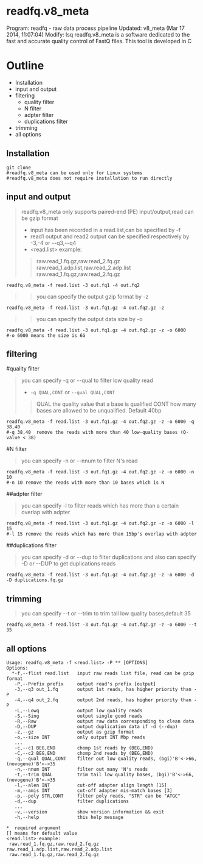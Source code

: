 readfq.v8_meta
====
Program: readfq - raw data process pipeline
Updated: v8_meta (Mar 17 2014, 11:07:04)
Modify: lsq
readfq.v8_meta is a software dedicated to the fast and accurate quality control of FastQ files. This tool is developed in C

Outline
===
* Installation
* input and output
* filtering  
    * quality filter  
    * N filter  
    * adpter filter  
    * duplications filter  
* trimming
* all options

Installation
---
    git clone
    #readfq.v8_meta can be used only for Linux systems
    #readfq.v8_meta does not require installation to run directly

input and output
---
>readfq.v8_meta only supports  paired-end (PE) input/output,read can be gzip format
>* input has been recorded in a read.list,can be specified by -f
>* read1 output and read2 output can be specified respectively by -3,-4 or --q3,--q4
>* <read.list> example:
>>raw.read_1.fq.gz,raw.read_2.fq.gz raw.read_1.adp.list,raw.read_2.adp.list
>>raw.read_1.fq.gz,raw.read_2.fq.gz

    readfq.v8_meta -f read.list -3 out.fq1 -4 out.fq2
>>you can specify the output gzip format by -z  

    readfq.v8_meta -f read.list -3 out.fq1.gz -4 out.fq2.gz -z
>>you can specify  the output data size by -o  

    readfq.v8_meta -f read.list -3 out.fq1.gz -4 out.fq2.gz -z -o 6000  
    #-o 6000 means the size is 6G

filtering
---

#quality filter

>you can specify -q or --qual to filter low quality read
>* `-q QUAL,CONT` or `--qual QUAL,CONT`
>>QUAL the quality value that a base is qualified
>>CONT how many bases are allowed to be unqualified. Default 40bp  

    readfq.v8_meta -f read.list -3 out.fq1.gz -4 out.fq2.gz -z -o 6000 -q 38,40  
    #-q 38,40  remove the reads with more than 40 low-quality bases (Q-value < 38)  
#N filter
>you can specify -n or --nnum to filter N's read  

    readfq.v8_meta -f read.list -3 out.fq1.gz -4 out.fq2.gz -z -o 6000 -n 10  
    #-n 10 remove the reads with more than 10 bases which is N  
##adpter filter
>you can specify -l to filter reads which has more than a certain overlap with adpter  

    readfq.v8_meta -f read.list -3 out.fq1.gz -4 out.fq2.gz -z -o 6000 -l 15  
    #-l 15 remove the reads which has more than 15bp's overlap with adpter  
##duplications filter
>you can specify -d or --dup  to filter duplications and also can specify -D or --DUP to get duplications reads  

    readfq.v8_meta -f read.list -3 out.fq1.gz -4 out.fq2.gz -z -o 6000 -d -D duplications.fq.gz

trimming
---
>you can specify --t or --trim to trim tail low quality bases,default 35  

    readfq.v8_meta -f read.list -3 out.fq1.gz -4 out.fq2.gz -z -o 6000 --t 35

all options
----

    Usage: readfq.v8_meta -f <read.list> -P ** [OPTIONS]
    Options:
      *-f,--flist read.list   input raw reads list file, read can be gzip format
       -P,--Prefix prefix     output read's prefix [output]
       -3,--q3 out_1.fq       output 1st reads, has higher priority than -P
       -4,--q4 out_2.fq       output 2nd reads, has higher priority than -P
       -L,--Lowq              output low quality reads
       -S,--Sing              output single good reads
       -R,--Raw               output raw data corresponding to clean data
       -D,--DUP               output duplication data if -d (--dup)
       -z,--gz                output as gzip format
       -o,--size INT          only output INT Mbp reads
       ...
       -c,--c1 BEG,END        chomp 1st reads by (BEG,END)
       -C,--c2 BEG,END        chomp 2nd reads by (BEG,END)
       -q,--qual QUAL,CONT    filter out low quality reads, (bgi)'B'<->66, (novogene)'B'<->35
       -n,--nnum INT          filter out many 'N's reads
       -t,--trim QUAL         trim tail low quality bases, (bgi)'B'<->66, (novogene)'B'<->35
       -l,--alen INT          cut-off adapter align length [15]
       -m,--amis INT          cut-off adapter mis-match bases [3]
       -p,--poly STR,CONT     filter poly reads, "STR" can be "ATGC"
       -d,--dup               filter duplications
       ...
       -v,--version           show version information && exit
       -h,--help              this help message

    *  required argument
    [] means for default value
    <read.list> example:
     raw.read_1.fq.gz,raw.read_2.fq.gz raw.read_1.adp.list,raw.read_2.adp.list
     raw.read_1.fq.gz,raw.read_2.fq.gz
